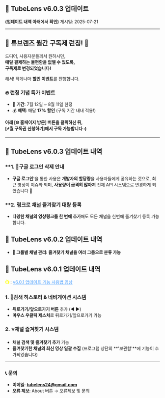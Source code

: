 ## 🚀 TubeLens v6.0.3 업데이트
**(업데이트 내역 아래에서 확인)**
게시일: 2025-07-21

---

## 🎉 **튜브렌즈 월간 구독제 런칭!** 🎉

드디어, 사용자분들께서 원하시던,  
**매달 결제하는 불편함을 없앨 수 있도록,**  
**구독제로 변경되었습니다!**

해서! 작게나마 **할인 이벤트**를 진행합니다.

### 🔥 **런칭 기념 특가 이벤트**
- 📅 **기간**: 7월 12일 ~ 8월 11일 한정
- 💰 **혜택**: 매달 **17% 할인** (구독 기간 내내 적용!)

**아래 [🌐 홈페이지 방문] 버튼을 클릭하신 뒤,**  
**[⚡월 구독권 신청하기]에서 구독 가능합니다 :)**

---

## 🚀 **TubeLens v6.0.3 업데이트 내역**
### **1. 🚨구글 로그인 삭제 안내
- **구글 로그인**'을 통한 사용은 **개발자의 할당량**을 사용자들에게 공유하는 것으로,
최근 영상이 이슈화 되며, **사용량이 급격히 많아져**
전체 API 시스템으로 변경하게 되었습니다 🙏
### **2. 링크로 채널 즐겨찾기 대량 등록
- **다양한 채널의 영상링크를 한 번에 추가**해도 모든 채널을 한번에 즐겨찾기 등록 가능합니다.

## 🚀 **TubeLens v6.0.2 업데이트 내역**
- **📁 그룹별 채널 관리: 즐겨찾기 채널을 여러 그룹으로 분류 가능**

## 🚀 **TubeLens v6.0.1 업데이트 내역**
<span style="color: #ffff00; font-weight: bold;">📺 </span>: <a href="https://youtu.be/K4fLTU3kZe0" style="color: #4a9eff; text-decoration: underline;">v6.0.1 업데이트 기능 사용법 영상</a>

### **1. 🔄검색 히스토리 & 네비게이션 시스템**
- **뒤로가기/앞으로가기 버튼** 추가 (◀ ▶)
- **마우스 우클릭 제스처**로 뒤로가기/앞으로가기 가능

### 2. ⭐채널 즐겨찾기 시스템
- **채널 검색 및 즐겨찾기 추가** 기능
- **즐겨찾기한 채널의 최신 영상 일괄 수집**
(프로그램 상단의 **'보관함'**에 기능이 추가되었습니다)

---

### 📞 **문의**

- **이메일**: **tubelens24@gmail.com**
- **오류 제보**: About 버튼 → 오류제보 및 문의
